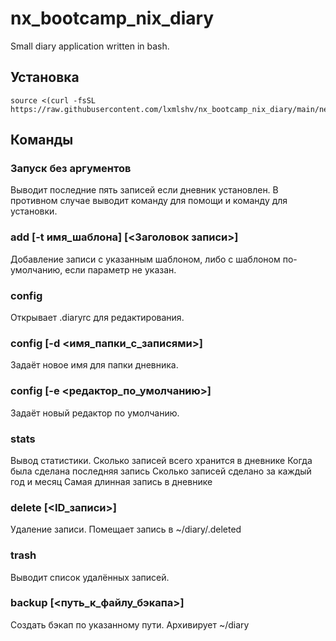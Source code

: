 # nx_bootcamp_nix_diary
Small diary application written in bash.
## Установка
	source <(curl -fsSL https://raw.githubusercontent.com/lxmlshv/nx_bootcamp_nix_diary/main/net_install.sh)
## Команды
### Запуск без аргументов
Выводит последние пять записей если дневник установлен. В противном случае выводит команду для помощи и команду для установки.

### add [-t имя_шаблона] [<Заголовок записи>]
Добавление записи с указанным шаблоном, либо с шаблоном по-умолчанию, если параметр не указан.

### config 
Открывает .diaryrc для редактирования.

### config [-d <имя_папки_с_записями>]
Задаёт новое имя для папки дневника.

### config [-e <редактор_по_умолчанию>]
Задаёт новый редактор по умолчанию.

### stats
Вывод статистики.
Сколько записей всего хранится в дневнике
Когда была сделана последняя запись
Сколько записей сделано за каждый год и месяц
Самая длинная запись в дневнике
### delete [<ID_записи>]
Удаление записи. Помещает запись в ~/diary/.deleted
### trash
Выводит список удалённых записей.

### backup [<путь_к_файлу_бэкапа>]
Создать бэкап по указанному пути. Архивирует ~/diary